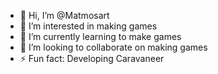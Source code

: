 - 👋 Hi, I’m @Matmosart
- 👀 I’m interested in making games
- 🌱 I’m currently learning to make games
- 💞️ I’m looking to collaborate on making games
- ⚡ Fun fact: Developing Caravaneer

<!---
Matmosart/Matmosart is a ✨ special ✨ repository because its `README.md` (this file) appears on your GitHub profile.
You can click the Preview link to take a look at your changes.
--->

